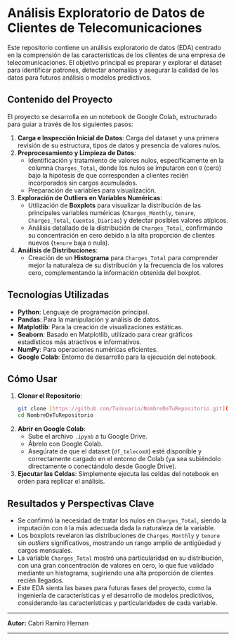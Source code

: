 # Análisis Exploratorio de Datos de Clientes de Telecomunicaciones 

Este repositorio contiene un análisis exploratorio de datos (EDA) centrado en la comprensión de las características de los clientes de una empresa de telecomunicaciones. El objetivo principal es preparar y explorar el dataset para identificar patrones, detectar anomalías y asegurar la calidad de los datos para futuros análisis o modelos predictivos.

## Contenido del Proyecto

El proyecto se desarrolla en un notebook de Google Colab, estructurado para guiar a través de los siguientes pasos:

1.  **Carga e Inspección Inicial de Datos**: Carga del dataset y una primera revisión de su estructura, tipos de datos y presencia de valores nulos.
2.  **Preprocesamiento y Limpieza de Datos**:
    * Identificación y tratamiento de valores nulos, específicamente en la columna `Charges_Total`, donde los nulos se imputaron con `0` (cero) bajo la hipótesis de que corresponden a clientes recién incorporados sin cargos acumulados.
    * Preparación de variables para visualización.
3.  **Exploración de Outliers en Variables Numéricas**:
    * Utilización de **Boxplots** para visualizar la distribución de las principales variables numéricas (`Charges_Monthly`, `tenure`, `Charges_Total`, `Cuentas_Diarias`) y detectar posibles valores atípicos.
    * Análisis detallado de la distribución de `Charges_Total`, confirmando su concentración en cero debido a la alta proporción de clientes nuevos (`tenure` baja o nula).
4.  **Análisis de Distribuciones**:
    * Creación de un **Histograma** para `Charges_Total` para comprender mejor la naturaleza de su distribución y la frecuencia de los valores cero, complementando la información obtenida del boxplot.

## Tecnologías Utilizadas

* **Python**: Lenguaje de programación principal.
* **Pandas**: Para la manipulación y análisis de datos.
* **Matplotlib**: Para la creación de visualizaciones estáticas.
* **Seaborn**: Basado en Matplotlib, utilizado para crear gráficos estadísticos más atractivos e informativos.
* **NumPy**: Para operaciones numéricas eficientes.
* **Google Colab**: Entorno de desarrollo para la ejecución del notebook.

## Cómo Usar

1.  **Clonar el Repositorio**:
    ```bash
    git clone [https://github.com/TuUsuario/NombreDeTuRepositorio.git](https://github.com/TuUsuario/NombreDeTuRepositorio.git)
    cd NombreDeTuRepositorio
    ```
2.  **Abrir en Google Colab**:
    * Sube el archivo `.ipynb` a tu Google Drive.
    * Ábrelo con Google Colab.
    * Asegúrate de que el dataset (`df_telecomX`) esté disponible y correctamente cargado en el entorno de Colab (ya sea subiéndolo directamente o conectándolo desde Google Drive).
3.  **Ejecutar las Celdas**: Simplemente ejecuta las celdas del notebook en orden para replicar el análisis.

## Resultados y Perspectivas Clave

* Se confirmó la necesidad de tratar los nulos en `Charges_Total`, siendo la imputación con `0` la más adecuada dada la naturaleza de la variable.
* Los boxplots revelaron las distribuciones de `Charges_Monthly` y `tenure` sin *outliers* significativos, mostrando un rango amplio de antigüedad y cargos mensuales.
* La variable `Charges_Total` mostró una particularidad en su distribución, con una gran concentración de valores en cero, lo que fue validado mediante un histograma, sugiriendo una alta proporción de clientes recién llegados.
* Este EDA sienta las bases para futuras fases del proyecto, como la ingeniería de características y el desarrollo de modelos predictivos, considerando las características y particularidades de cada variable.

---

**Autor:** Cabri Ramiro Hernan



---
